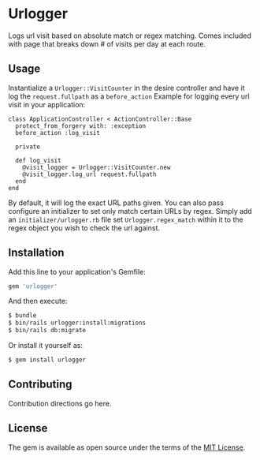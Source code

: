 # Urlogger
Logs url visit based on absolute match or regex matching. Comes included with page that breaks down # of visits per day at each route.

## Usage
Instantialize a `Urlogger::VisitCounter` in the desire controller and have it log the `request.fullpath` as a `before_action`
Example for logging every url visit in your application:
```
class ApplicationController < ActionController::Base
  protect_from_forgery with: :exception
  before_action :log_visit

  private

  def log_visit
    @visit_logger = Urlogger::VisitCounter.new
    @visit_logger.log_url request.fullpath
  end
end

```

By default, it will log the exact URL paths given. You can also pass configure an initializer to set only match certain URLs by regex. Simply add an `initializer/urlogger.rb` file set `Urlogger.regex_match` within it to the regex object you wish to check the url against.

## Installation
Add this line to your application's Gemfile:

```ruby
gem 'urlogger'
```

And then execute:
```bash
$ bundle
$ bin/rails urlogger:install:migrations
$ bin/rails db:migrate
```

Or install it yourself as:
```bash
$ gem install urlogger
```

## Contributing
Contribution directions go here.

## License
The gem is available as open source under the terms of the [MIT License](http://opensource.org/licenses/MIT).
